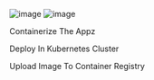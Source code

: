 ![image](https://user-images.githubusercontent.com/90334389/202837790-8637cd17-6a6c-47ed-b5ad-578eeb7b0f50.png)
![image](https://user-images.githubusercontent.com/90334389/202869501-ee603e30-f5cb-4634-aa5e-8773d130a253.png)

Containerize The Appz

Deploy In Kubernetes Cluster

Upload Image To Container Registry
